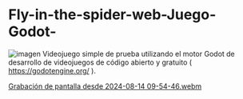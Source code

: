 # Fly-in-the-spider-web-Juego-Godot-

![imagen](https://github.com/user-attachments/assets/699f82e9-3a41-4dbf-bdc0-f78413b78eb9)
 Videojuego simple de prueba utilizando el motor Godot de desarrollo de videojuegos de código abierto y gratuito ( https://godotengine.org/ ).


[Grabación de pantalla desde 2024-08-14 09-54-46.webm](https://github.com/user-attachments/assets/1719485c-1b15-4a38-bd3c-e42635c68205)
